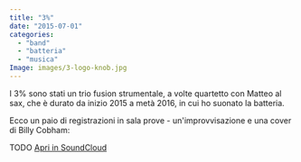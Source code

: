 ```yaml
---
title: "3%"
date: "2015-07-01"
categories: 
  - "band"
  - "batteria"
  - "musica"
Image: images/3-logo-knob.jpg
---
```


I 3% sono stati un trio fusion strumentale, a volte quartetto con Matteo al sax, che è durato da inizio 2015 a metà 2016, in cui ho suonato la batteria.

Ecco un paio di registrazioni in sala prove - un'improvvisazione e una cover di Billy Cobham:

TODO [Apri in SoundCloud](https://api.soundcloud.com/users/155636822)

<p>
<a href="https://api.soundcloud.com/users/155636822" params="color=ff5500&auto\_play=false&hide\_related=false&show\_comments=true&show\_user=true&show\_reposts=false" width="100%" height="450" iframe="true"></a>
</p>
